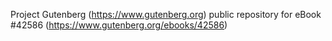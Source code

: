 Project Gutenberg (https://www.gutenberg.org) public repository for eBook #42586 (https://www.gutenberg.org/ebooks/42586)
